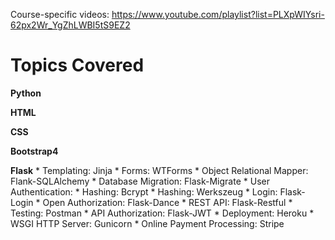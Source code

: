 Course-specific videos: https://www.youtube.com/playlist?list=PLXpWIYsri-62px2Wr_YgZhLWBI5tS9EZ2

# Topics Covered

**Python**

**HTML**

**CSS**

**Bootstrap4**

**Flask**
	* Templating: Jinja
	* Forms: WTForms
	* Object Relational Mapper: Flank-SQLAlchemy
	* Database Migration: Flask-Migrate
	* User Authentication:
		* Hashing: Bcrypt
		* Hashing: Werkszeug
		* Login: Flask-Login
		* Open Authorization: Flask-Dance
	* REST API: Flask-Restful
	* Testing: Postman
	* API Authorization: Flask-JWT
	* Deployment: Heroku
		* WSGI HTTP Server: Gunicorn 
	* Online Payment Processing: Stripe
